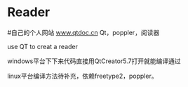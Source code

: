 # Reader

#自己的个人网站 www.qtdoc.cn
Qt，poppler，阅读器

use QT to creat a reader


windows平台下下来代码直接用QtCreator5.7打开就能编译通过

linux平台编译方法待补充，依赖freetype2，poppler。
